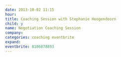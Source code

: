 ```yaml
---
date: 2013-10-02 11:15
hour: 
title: Coaching Session with Stephanie Hoogendoorn
child: y
name: Negotiation Coaching Session
company: 
categories: coaching eventbrite
expand: 
eventbrite: 8106878893
---
```

